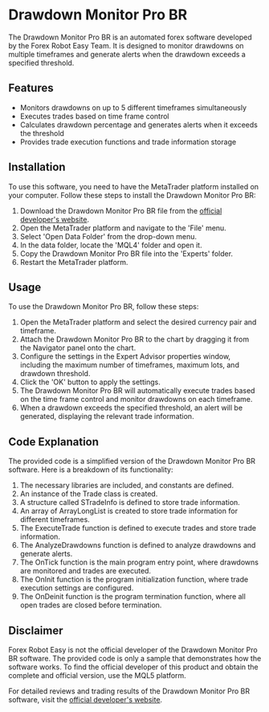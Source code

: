 # Drawdown Monitor Pro BR

The Drawdown Monitor Pro BR is an automated forex software developed by the Forex Robot Easy Team. It is designed to monitor drawdowns on multiple timeframes and generate alerts when the drawdown exceeds a specified threshold.

## Features
- Monitors drawdowns on up to 5 different timeframes simultaneously
- Executes trades based on time frame control
- Calculates drawdown percentage and generates alerts when it exceeds the threshold
- Provides trade execution functions and trade information storage

## Installation
To use this software, you need to have the MetaTrader platform installed on your computer. Follow these steps to install the Drawdown Monitor Pro BR:

1. Download the Drawdown Monitor Pro BR file from the [official developer's website](https://forexroboteasy.com/forex-robot-review/drawdown-monitor-pro-br-review-automated-forex-software-for-account-time-frame-control/).
2. Open the MetaTrader platform and navigate to the 'File' menu.
3. Select 'Open Data Folder' from the drop-down menu.
4. In the data folder, locate the 'MQL4' folder and open it.
5. Copy the Drawdown Monitor Pro BR file into the 'Experts' folder.
6. Restart the MetaTrader platform.

## Usage
To use the Drawdown Monitor Pro BR, follow these steps:

1. Open the MetaTrader platform and select the desired currency pair and timeframe.
2. Attach the Drawdown Monitor Pro BR to the chart by dragging it from the Navigator panel onto the chart.
3. Configure the settings in the Expert Advisor properties window, including the maximum number of timeframes, maximum lots, and drawdown threshold.
4. Click the 'OK' button to apply the settings.
5. The Drawdown Monitor Pro BR will automatically execute trades based on the time frame control and monitor drawdowns on each timeframe.
6. When a drawdown exceeds the specified threshold, an alert will be generated, displaying the relevant trade information.

## Code Explanation
The provided code is a simplified version of the Drawdown Monitor Pro BR software. Here is a breakdown of its functionality:

1. The necessary libraries are included, and constants are defined.
2. An instance of the Trade class is created.
3. A structure called STradeInfo is defined to store trade information.
4. An array of ArrayLongList is created to store trade information for different timeframes.
5. The ExecuteTrade function is defined to execute trades and store trade information.
6. The AnalyzeDrawdowns function is defined to analyze drawdowns and generate alerts.
7. The OnTick function is the main program entry point, where drawdowns are monitored and trades are executed.
8. The OnInit function is the program initialization function, where trade execution settings are configured.
9. The OnDeinit function is the program termination function, where all open trades are closed before termination.

## Disclaimer
Forex Robot Easy is not the official developer of the Drawdown Monitor Pro BR software. The provided code is only a sample that demonstrates how the software works. To find the official developer of this product and obtain the complete and official version, use the MQL5 platform.

For detailed reviews and trading results of the Drawdown Monitor Pro BR software, visit the [official developer's website](https://forexroboteasy.com/forex-robot-review/drawdown-monitor-pro-br-review-automated-forex-software-for-account-time-frame-control/).
